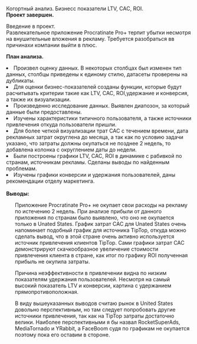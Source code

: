 Когортный анализ. Бизнесс показатели LTV, CAC, ROI.<br>
<b>Проект завершен.</b>

Введение в проект.<br>
Развлекательное приложение Procratinate Pro+ терпит убытки несмотря на внушительные вложения в рекламу. Требуется разобраться вв причинахи компании выйти в плюс.

<b>План анализа.</b><br>
<li>Произвел оценку данных. В некоторых столбцах был изменен тип данных, столбцы приведены к единому стилю, датасеты проверены на дубликаты.</li>
<li>Для оценки бизнес-показателей созданы функции, которые будут расчитывать критерии такие как LTV, CAC, ROI,удержание и конверсия, а также их визуализации.</li>
<li>Произведенно исследование данных. Выявлен диапозон, за который данные были предоставлены. </li>
<li>Изучены характеристики типичного пользователя, а также источники привлечения откуда пользователи пришли.</li>
<li>Для более четкой визуализации трат CAC с течением времени, дата рекламных затрат округлена до месяца, а так как по условию задачи указано, что затраты должны окупаться не позднее 2 недель, то добавлена колонка с округлением даты до недели.</li>
<li>Были построены графики LTV, CAC, ROI в динамике с рабивкой по странам, источникам рекламы. Сделаны выводы по найденным проблемам.</li>
<li>Изучены графики конверсии и удержания пользователей, даны рекомендации отделу маркетинга.</li>
<br>
<b>Выводы:</b><br>
<ol>Приложение Procratinate Pro+ не окупает свои расходы на рекламу по истечению 2 недель. При анализе прибыли от данного приложения по странам было выявлено, что оно не окупается только в Unated States. График затрат САС для Unated States очень напоминает подобный график для источника TipTop, откуда можно сделать вывод, что в этой стране очень активно используется источник привлечения клиентов TipTop. Сами графики затрат САС демонстрируют скачкообразное увеличение стоимости привлечения клиента в стране, как итог по графику ROI полученная прибыль не окупила затраты.</ol>
<ol>Причина неэффективности в привлечении видна по низким показателям удержания пользователей. Несмотря на самый высокий показатель LTV и конверсии, картина с удержанием прямопротивоположная.</ol>
<ol>В виду вышеуказанных выводов считаю рынок в United States довольно перспективным, но там следует попробовать другие источники привлечения, так как на TipTop затраты достаточно велики. Наиболее перспективными я бы назвал RocketSuperAds, MediaTornado и YRabbit, а FaceBoom судя по графикам не окупается поэтому пока его оставим в стороне.</ol>
